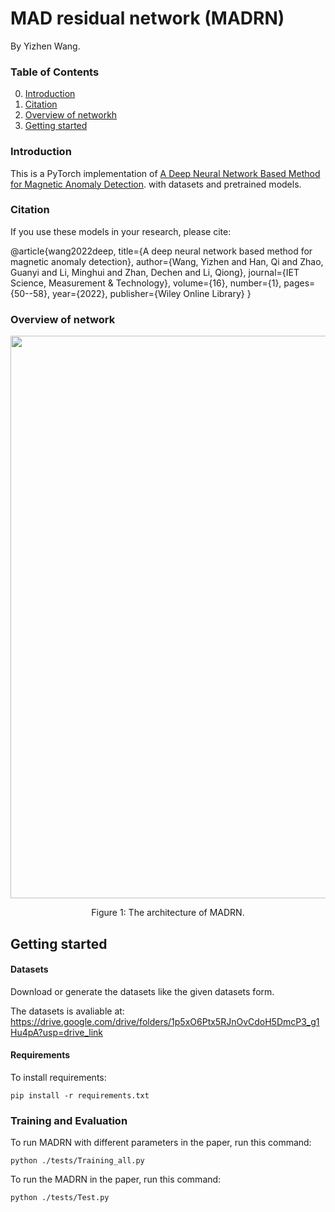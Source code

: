 # MAD residual network (MADRN)

By Yizhen Wang.

### Table of Contents
0. [Introduction](#introduction)
0. [Citation](#citation)
0. [Overview of networkh](#overview)
0. [Getting started](#getting-started)


### Introduction

This is a PyTorch implementation of [A Deep Neural Network Based Method for Magnetic Anomaly Detection](https://doi.org/10.1049/smt2.12084). with datasets and pretrained models. 

### Citation

If you use these models in your research, please cite:

@article{wang2022deep,
  title={A deep neural network based method for magnetic anomaly detection},
  author={Wang, Yizhen and Han, Qi and Zhao, Guanyi and Li, Minghui and Zhan, Dechen and Li, Qiong},
  journal={IET Science, Measurement \& Technology},
  volume={16},
  number={1},
  pages={50--58},
  year={2022},
  publisher={Wiley Online Library}
}

### Overview of network
<div align="center">
  <img src="https://github.com/Eli-YiLi/ScaleNet/blob/master/figures/architecture.pdf" width="900px">
</div>
<p align="center">
  Figure 1: The architecture of MADRN.
</p>


## Getting started
#### Datasets

Download or generate the datasets like the given datasets form.

The datasets is avaliable at: https://drive.google.com/drive/folders/1p5xO6Ptx5RJnOvCdoH5DmcP3_g1Hu4pA?usp=drive_link

#### Requirements

To install requirements:

```setup
pip install -r requirements.txt
```

### Training and Evaluation

To run MADRN with different parameters in the paper, run this command:

```train
python ./tests/Training_all.py
```
To run the MADRN in the paper, run this command:

```train
python ./tests/Test.py
```
